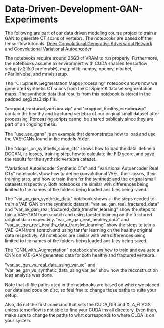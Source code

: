 # Data-Driven-Development-GAN-Experiments

The following are part of our data driven modeling course project to train a GAN to generate CT scans of vertebra. The notebooks are based off the tensorflow tutorials: [Deep Convolutional Generative Adversarial Network](https://www.tensorflow.org/tutorials/generative/dcgan) and [Convolutional Variational Autoencoder](https://www.tensorflow.org/tutorials/generative/cvae)

The notebooks require around 25GB of VRAM to run properly. Furthermore, the notebooks assume an environment with CUDA enabled tensorflow setup (v.2.15.0 preferably), matplotlib, numpy, opencv, nibabel, nPerlinNoise, and mrivis setup.

The "CTSpine1K Segmentation Maps Processing" notebook shows how we generated synthetic CT scans from the CTSpine1K dataset segmentation maps. The synthetic data that results from this notebook is stored in the padded_seg2cts3.zip file.

"cropped_fractured_vertebra.zip" and "cropped_healthy_vertebra.zip" contain the healthy and fractured vertebra of our original small dataset after processing. Porcessing scripts cannot be shared publicaly since they are part of an ongoing thesis.

The "use_vae_gans" is an example that demonstrates how to load and use the VAE-GANs found in the models folder.

The "dcgan_on_synthetic_spine_cts" shows how to load the data, define a DCGAN, its losses, training step, how to calculate the FID score, and save the results for the synthetic vertebra dataset.

"Variational Autoencoder Synthetic CTs" and "Variational Autoencoder Real CTs" notebooks show how to define convolutional VAEs, their losses, their training step, and how to train them for the synthetic and the original small datasets respectivly. Both notebooks are similar with differences being limited to the names of the folders being loaded and files being saved.


The "var_ae_gan_synthetic_data" notebook shows all the steps needed to train a VAE-GAN on the synthetic dataset. "var_ae_gan_real_fractured_data" and "var_ae_gan_real_fractured_data_transfer_learning" show the steps to tain a VAE-GAN from scratch and using tansfer learning on the fractured original data respectivly. "var_ae_gan_real_healthy_data" and "var_ae_gan_real_healthy_data_transfer_learning" show the steps to tain a VAE-GAN from scratch and using tansfer learning on the healthy original data respectivly. All notebooks are similar with with differences being limited to the names of the folders being loaded and files being saved.

The "CNN_with_Augmentation" notebook shows how to train and evaluate a CNN on VAE-GAN generated data for both healthy and fractured vertebra.

"var_ae_gan_vs_real_data_using_var_ae" and "var_ae_gan_vs_synthetic_data_using_var_ae" show how the reconstruction loss analysis was done.

Note that all file paths used in the notebooks are based on where we placed our data and code on disc, so feel free to change those paths to suite your setup.

Also, do not the first command that sets the CUDA_DIR and XLA_FLAGS unless tensorflow is not able to find your CUDA install directory. Even then, make sure to change the paths to what corresponds to where CUDA is on your system.

